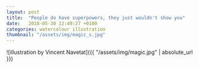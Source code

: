 ```yaml
---
layout: post
title:  "People do have superpowers, they just wouldn't show you"
date:   2018-05-30 12:49:27 +0100
categories: watercolour illustration
thumbnail: "/assets/img/magic_s.jpg"
---
```

![illustration by Vincent Navetat]({{ "/assets/img/magic.jpg" | absolute_url }})
